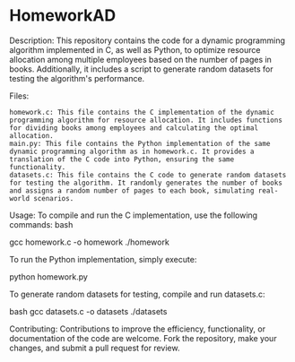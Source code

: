 # HomeworkAD
Description:
This repository contains the code for a dynamic programming algorithm implemented in C, as well as Python, to optimize resource allocation among multiple employees based on the number of pages in books. Additionally, it includes a script to generate random datasets for testing the algorithm's performance.

Files:

    homework.c: This file contains the C implementation of the dynamic programming algorithm for resource allocation. It includes functions for dividing books among employees and calculating the optimal allocation.
    main.py: This file contains the Python implementation of the same dynamic programming algorithm as in homework.c. It provides a translation of the C code into Python, ensuring the same functionality.
    datasets.c: This file contains the C code to generate random datasets for testing the algorithm. It randomly generates the number of books and assigns a random number of pages to each book, simulating real-world scenarios.

Usage:
    To compile and run the C implementation, use the following commands:
    bash

gcc homework.c -o homework
./homework

To run the Python implementation, simply execute:

python homework.py

To generate random datasets for testing, compile and run datasets.c:

bash
    gcc datasets.c -o datasets
    ./datasets

Contributing:
Contributions to improve the efficiency, functionality, or documentation of the code are welcome. Fork the repository, make your changes, and submit a pull request for review.
